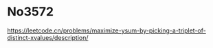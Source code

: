 # No3572

<https://leetcode.cn/problems/maximize-ysum-by-picking-a-triplet-of-distinct-xvalues/description/>
